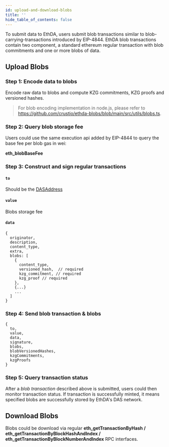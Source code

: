 ```yaml
---
id: upload-and-download-blobs
title: ''
hide_table_of_contents: false
---
```



To submit data to EthDA, users submit blob transactions similar to blob-carrying-transactions introduced by EIP-4844. EthDA blob transactions contain two component, a standard ethereum regular transaction with blob commitments and one or more blobs of data. 


## Upload Blobs

### Step 1: Encode data to blobs

Encode raw data to blobs and compute KZG commitments, KZG proofs and versioned hashes.

> For blob encoding implementation in node.js, please refer to https://github.com/crustio/ethda-blobs/blob/main/src/utils/blobs.ts.

### Step 2: Query blob storage fee

Users could use the same execution api added by EIP-4844 to query the base fee per blob gas in wei:

**eth_blobBaseFee**

### Step 3: Construct and sign regular transactions

#### `to`
Should be the [DASAddress](https://docs.ethda.io/resources/ethda-contracts)

#### `value`
Blobs storage fee

#### `data`


```JS
{
  originator,
  description,
  content_type,
  extra,
  blobs: [
    {
      content_type,
      versioned_hash,  // required
      kzg_commitment, // required
      kzg_proof // required
    },
    {...}
    ...
  ]
}
```

### Step 4: Send blob transaction & blobs

```JS
{
  to,
  value,
  data,
  signature,
  blobs,
  blobVersionedHashes,
  kzgCommitments,
  kzgProofs
}
```

### Step 5: Query transaction status

After a *blob transaction* described above is submitted, users could then monitor transaction status. If transaction is successfully minted, it means specified blobs are successfully stored by EthDA's DAS network.


## Download Blobs

Blobs could be download via regular **eth_getTransactionByHash / eth_getTransactionByBlockHashAndIndex / eth_getTransactionByBlockNumberAndIndex** RPC interfaces.
